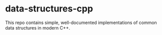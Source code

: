 # data-structures-cpp
This repo contains simple, well-documented implementations of common data structures in modern C++.
